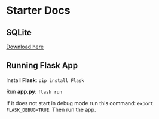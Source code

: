 # Starter Docs

## SQLite
[Download here](https://download.sqlitebrowser.org/DB.Browser.for.SQLite-3.12.2-win64.msi)

## Running Flask App
Install **Flask**: `pip install Flask`

Run **app.py**: `flask run`

If it does not start in debug mode run this command: `export FLASK_DEBUG=TRUE`. Then run the app.
